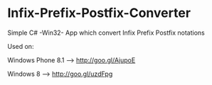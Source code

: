 # Infix-Prefix-Postfix-Converter

Simple C# -Win32- App which convert Infix Prefix Postfix notations


Used on:

Windows Phone 8.1  --> http://goo.gl/AjupoE

Windows 8  --> http://goo.gl/uzdFpg
